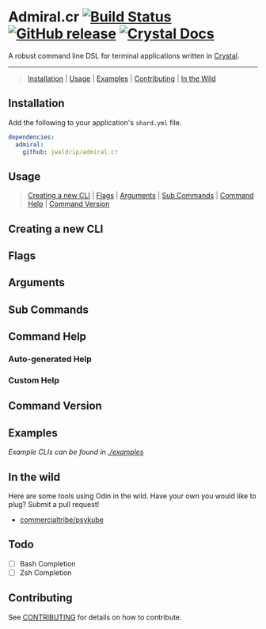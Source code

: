 # Admiral.cr [![Build Status](https://travis-ci.org/jwaldrip/admiral.cr.svg?branch=master)](https://travis-ci.org/jwaldrip/admiral.cr) [![GitHub release](https://img.shields.io/github/tag/jwaldrip/admiral.cr.svg)](https://github.com/jwaldrip/promise.cr/releases) [![Crystal Docs](https://img.shields.io/badge/Crystal-Docs-8A2BE2.svg)](https://jwaldrip.github.com/admiral.cr)
A robust command line DSL for terminal applications written in [Crystal](https://crystal-lang.org).

---

> [Installation](#installation) | [Usage](#usage) | [Examples](https://github.com/jwaldrip/admiral.cr/tree/master/examples) | [Contributing](https://github.com/jwaldrip/admiral.cr/blob/master/CONTRIBUTING.md) | [In the Wild](#in-the-wild)

## Installation

Add the following to your application's `shard.yml` file.

```yml
dependencies:
  admiral:
    github: jwaldrip/admiral.cr
```

## Usage

> [Creating a new CLI](#creating-a-new-cli) | [Flags](#flags) | [Arguments](#arguments) | [Sub Commands](#sub-commands) | [Command Help](#command-help) | [Command Version](#command-version)

## Creating a new CLI

## Flags

## Arguments

## Sub Commands

## Command Help

### Auto-generated Help

### Custom Help

## Command Version

## Examples

*Example CLIs can be found in [./examples](https://github.com/jwaldrip/admiral.cr/tree/master/examples)*

## In the wild

Here are some tools using Odin in the wild. Have your own you would like to plug? Submit a pull request!

* [commercialtribe/psykube](https://github.com/commercialtribe/psykube)

## Todo

- [ ] Bash Completion
- [ ] Zsh Completion

## Contributing

See [CONTRIBUTING](https://github.com/jwaldrip/admiral.cr/blob/master/CONTRIBUTING.md) for details on how to contribute.
